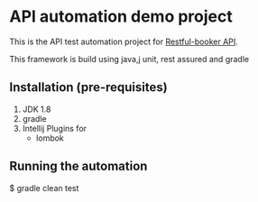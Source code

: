 # API automation demo project
This is the API test automation project for [Restful-booker API](https://restful-booker.herokuapp.com/).
 
This framework is build using java,j unit, rest assured and gradle


## Installation (pre-requisites)

1. JDK 1.8
2. gradle
3. Intellij Plugins for
    - lombok

## Running the automation

$ gradle clean test 

